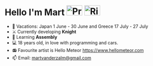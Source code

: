 <h1 id="title-with-image">
  Hello I'm Mart
  <img src="https://upload.wikimedia.org/wikipedia/commons/5/5a/Prinsenvlag.svg" width="50" height="32" alt="Prince's Flag">
  <img src="https://upload.wikimedia.org/wikipedia/commons/5/54/Naval_ensign_of_the_Empire_of_Japan.svg" width="50" height="32" alt="Rising Sun Flag">
</h1>

- 🗾 Vacations: Japan 1 June - 30 June and Greece 17 July - 27 July
- ⚔️ Currently developing **Knight**
- 🌱 Learning **Assembly**
- 💻 18 years old, in love with programming and cars.
- 📻 Favourite artist is Hello Meteor https://www.hellometeor.com
- 📫 Email: martvanderzalm@gmail.com
